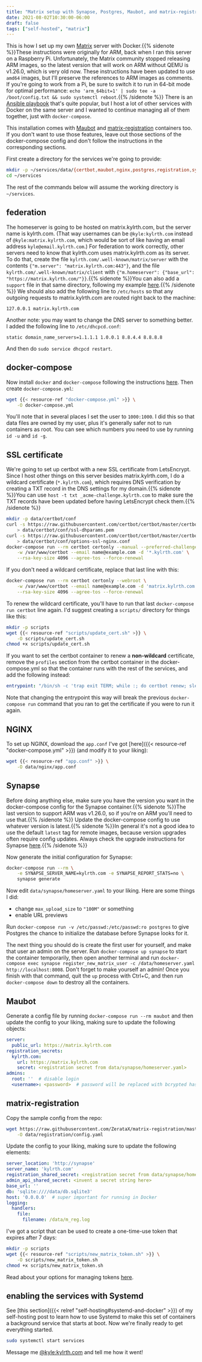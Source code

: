 ```yaml
---
title: "Matrix setup with Synapse, Postgres, Maubot, and matrix-registration"
date: 2021-08-02T10:30:00-06:00
draft: false
tags: ["self-hosted", "matrix"]
---
```


This is how I set up my own [Matrix](https://matrix.org) server with Docker.{{% sidenote %}}These instructions were originally for ARM, back when I ran this server on a Raspberry Pi. Unfortunately, the Matrix community stopped releasing ARM images, so the latest version that will work on ARM without QEMU is v1.26.0, which is very old now. These instructions have been updated to use `amd64` images, but I'll preserve the references to ARM images as comments. If you're going to work from a Pi, be sure to switch it to run in 64-bit mode for optimal performance: `echo 'arm_64bit=1' | sudo tee -a /boot/config.txt && sudo systemctl reboot`.{{% /sidenote %}} There is an [Ansible playbook](https://github.com/spantaleev/matrix-docker-ansible-deploy) that's quite popular, but I host a lot of other services with Docker on the same server and I wanted to continue managing all of them together, just with `docker-compose`.

This installation comes with [Maubot](https://github.com/maubot/maubot) and [matrix-registration](https://github.com/ZerataX/matrix-registration) containers too. If you don't want to use those features, leave out those sections of the docker-compose config and don't follow the instructions in the corresponding sections.

First create a directory for the services we're going to provide:

```sh
mkdir -p ~/services/data/{certbot,maubot,nginx,postgres,registration,synapse}
cd ~/services
```

The rest of the commands below will assume the working directory is `~/services`.

## federation

The homeserver is going to be hosted on matrix.kylrth.com, but the server name is kylrth.com. (That way usernames can be `@kyle:kylrth.com` instead of `@kyle:matrix.kylrth.com`, which would be sort of like having an email address `kyle@email.kylrth.com`.) For federation to work correctly, other servers need to know that kylrth.com uses matrix.kylrth.com as its server. To do that, create the file `kylrth.com/.well-known/matrix/server` with the contents `{"m.server": "matrix.kylrth.com:443"}`, and the file `kylrth.com/.well-known/matrix/client` with `{"m.homeserver": {"base_url": "https://matrix.kylrth.com/"}}`.{{% sidenote %}}You can also add a `support` file in that same directory, following my example [here](https://kylrth.com/.well-known/matrix/support).{{% /sidenote %}} We should also add the following line to `/etc/hosts` so that any outgoing requests to matrix.kylrth.com are routed right back to the machine:

```text
127.0.0.1 matrix.kylrth.com
```

Another note: you may want to change the DNS server to something better. I added the following line to `/etc/dhcpcd.conf`:

```text
static domain_name_servers=1.1.1.1 1.0.0.1 8.8.4.4 8.8.8.8
```

And then do `sudo service dhcpcd restart`.

## docker-compose

Now install `docker` and `docker-compose` following the instructions [here](https://devdojo.com/bobbyiliev/how-to-install-docker-and-docker-compose-on-raspberry-pi). Then create `docker-compose.yml`:

```sh
wget {{< resource-ref "docker-compose.yml" >}} \
    -O docker-compose.yml
```

You'll note that in several places I set the user to `1000:1000`. I did this so that data files are owned by my user, plus it's generally safer not to run containers as root. You can see which numbers you need to use by running `id -u` and `id -g`.

## SSL certificate

We're going to set up certbot with a new SSL certificate from LetsEncrypt. Since I host other things on this server besides matrix.kylrth.com, I do a wildcard certificate (`*.kylrth.com`), which requires DNS verification by creating a TXT record in the DNS settings for my domain.{{% sidenote %}}You can use `host -t txt _acme-challenge.kylrth.com` to make sure the TXT records have been updated before having LetsEncrypt check them.{{% /sidenote %}}

```sh
mkdir -p data/certbot/conf
curl -s https://raw.githubusercontent.com/certbot/certbot/master/certbot/certbot/ssl-dhparams.pem \
    > data/certbot/conf/ssl-dhparams.pem
curl -s https://raw.githubusercontent.com/certbot/certbot/master/certbot-nginx/certbot_nginx/_internal/tls_configs/options-ssl-nginx.conf \
    > data/certbot/conf/options-ssl-nginx.conf
docker-compose run --rm certbot certonly --manual --preferred-challenges=dns \
    -w /var/www/certbot --email name@example.com -d '*.kylrth.com' \
    --rsa-key-size 4096 --agree-tos --force-renewal
```

If you don't need a wildcard certificate, replace that last line with this:

```sh
docker-compose run --rm certbot certonly --webroot \
    -w /var/www/certbot --email name@example.com -d 'matrix.kylrth.com' \
    --rsa-key-size 4096 --agree-tos --force-renewal
```

To renew the wildcard certificate, you'll have to run that last `docker-compose run certbot` line again. I'd suggest creating a `scripts/` directory for things like this:

```sh
mkdir -p scripts
wget {{< resource-ref "scripts/update_cert.sh" >}} \
    -O scripts/update_cert.sh
chmod +x scripts/update_cert.sh
```

If you want to set the certbot container to renew a **non-wildcard** certificate,  remove the `profiles` section from the certbot container in the docker-compose.yml so that the container runs with the rest of the services, and add the following instead:

```yaml
entrypoint: "/bin/sh -c 'trap exit TERM; while :; do certbot renew; sleep 12h & wait $${!}; done;'"
```

Note that changing the entrypoint this way will break the previous `docker-compose run` command that you ran to get the certificate if you were to run it again.

## NGINX

To set up NGINX, download the `app.conf` I've got [here]({{< resource-ref "docker-compose.yml" >}}) (and modify it to your liking):

```sh
wget {{< resource-ref "app.conf" >}} \
    -O data/nginx/app.conf
```

## Synapse

Before doing anything else, make sure you have the version you want in the docker-compose config for the Synapse container.{{% sidenote %}}The last version to support ARM was v1.26.0, so if you're on ARM you'll need to use that.{{% /sidenote %}} Update the docker-compose config to use whatever version is latest.{{% sidenote %}}In general it's not a good idea to use the default `latest` tag for remote images, because version upgrades often require config updates. Always check the upgrade instructions for Synapse [here](https://matrix-org.github.io/synapse/develop/upgrade).{{% /sidenote %}}

Now generate the initial configuration for Synapse:

```sh
docker-compose run --rm \
    -e SYNAPSE_SERVER_NAME=kylrth.com -e SYNAPSE_REPORT_STATS=no \
    synapse generate
```

Now edit `data/synapse/homeserver.yaml` to your liking. Here are some things I did:

- change `max_upload_size` to `"100M"` or something
- enable URL previews

Run `docker-compose run -v /etc/passwd:/etc/passwd:ro postgres` to give Postgres the chance to initialize the database before Synapse looks for it.

The next thing you should do is create the first user for yourself, and make that user an admin on the server. Run `docker-compose up synapse` to start the container temporarily, then open another terminal and run `docker-compose exec synapse register_new_matrix_user -c /data/homeserver.yaml http://localhost:8008`. Don't forget to make yourself an admin! Once you finish with that command, quit the `up` process with Ctrl+C, and then run `docker-compose down` to destroy all the containers.

## Maubot

Generate a config file by running `docker-compose run --rm maubot` and then update the config to your liking, making sure to update the following objects:

```yaml
server:
  public_url: https://matrix.kylrth.com
registration_secrets:
  kylrth.com:
    url: https://matrix.kylrth.com
    secret: <registration secret from data/synapse/homeserver.yaml>
admins:
  root: ''  # disable login
  <username>: <password>  # password will be replaced with bcrypted hash on startup
```

## matrix-registration

Copy the sample config from the repo:

```sh
wget https://raw.githubusercontent.com/ZerataX/matrix-registration/master/config.sample.yaml \
    -O data/registration/config.yaml
```

Update the config to your liking, making sure to update the following elements:

```yaml
server_location: 'http://synapse'
server_name: 'kylrth.com'
registration_shared_secret: <registration secret from data/synapse/homeserver.yaml>
admin_api_shared_secret: <invent a secret string here>
base_url: ''
db: 'sqlite:////data/db.sqlite3'
host: '0.0.0.0'  # super important for running in Docker
logging:
  handlers:
    file:
      filename: /data/m_reg.log
```

I've got a script that can be used to create a one-time-use token that expires after 7 days:

```sh
mkdir -p scripts
wget {{< resource-ref "scripts/new_matrix_token.sh" >}} \
    -O scripts/new_matrix_token.sh
chmod +x scripts/new_matrix_token.sh
```

Read about your options for managing tokens [here](https://github.com/ZerataX/matrix-registration/wiki/api#creating-a-new-token).

## enabling the services with Systemd

See [this section]({{< relref "self-hosting#systemd-and-docker" >}}) of my self-hosting post to learn how to use Systemd to make this set of containers a background service that starts at boot. Now we're finally ready to get everything started.

```sh
sudo systemctl start services
```

Message me [@kyle:kylrth.com](https://matrix.to/#/@kyle:kylrth.com) and tell me how it went!

